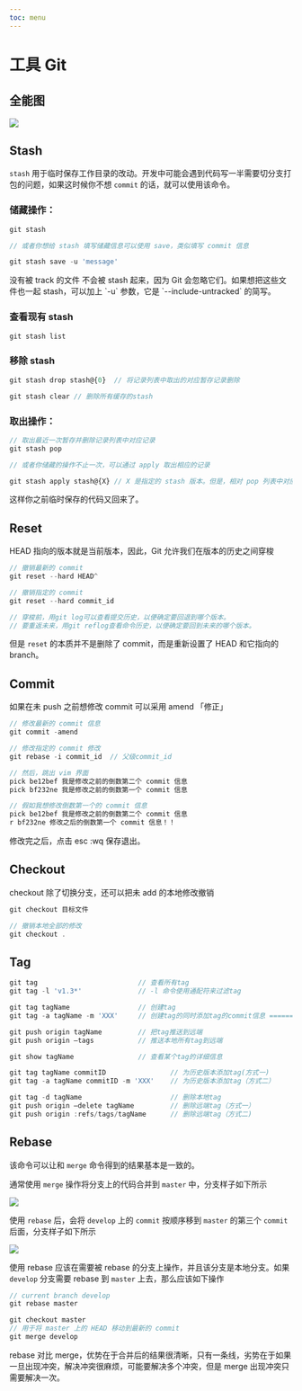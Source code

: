 ```yaml
---
toc: menu
---
```


# 工具 Git

## 全能图

![](https://t1.picb.cc/uploads/2019/09/09/gXSUxe.jpg)

## Stash

`stash` 用于临时保存工作目录的改动。开发中可能会遇到代码写一半需要切分支打包的问题，如果这时候你不想 `commit` 的话，就可以使用该命令。

<h3>储藏操作：</h3>

```js
git stash

// 或者你想给 stash 填写储藏信息可以使用 save，类似填写 commit 信息

git stash save -u 'message'
```

<Alert type='info'>
没有被 track 的文件 不会被 stash 起来，因为 Git 会忽略它们。如果想把这些文件也一起 stash，可以加上 `-u` 参数，它是 `--include-untracked` 的简写。
</Alert>

<h3>查看现有 stash </h3>

```js
git stash list
```

<h3>移除 stash </h3>

```js
git stash drop stash@{0}  // 将记录列表中取出的对应暂存记录删除

git stash clear // 删除所有缓存的stash
```

<h3>取出操作：</h3>

```js
// 取出最近一次暂存并删除记录列表中对应记录
git stash pop

// 或者你储藏的操作不止一次，可以通过 apply 取出相应的记录

git stash apply stash@{X} // X 是指定的 stash 版本。但是，相对 pop 列表中对应记录还在
```

这样你之前临时保存的代码又回来了。

## Reset

HEAD 指向的版本就是当前版本，因此，Git 允许我们在版本的历史之间穿梭

```js
// 撤销最新的 commit
git reset --hard HEAD^

// 撤销指定的 commit
git reset --hard commit_id

// 穿梭前，用git log可以查看提交历史，以便确定要回退到哪个版本。
// 要重返未来，用git reflog查看命令历史，以便确定要回到未来的哪个版本。
```

但是 `reset` 的本质并不是删除了 commit，而是重新设置了 HEAD 和它指向的 branch。

## Commit

如果在未 push 之前想修改 commit 可以采用 amend 「修正」

```js
// 修改最新的 commit 信息
git commit -amend

// 修改指定的 commit 修改
git rebase -i commit_id  // 父级commit_id

// 然后，跳出 vim 界面
pick be12bef 我是修改之前的倒数第二个 commit 信息
pick bf232ne 我是修改之前的倒数第一个 commit 信息

// 假如我想修改倒数第一个的 commit 信息
pick be12bef 我是修改之前的倒数第二个 commit 信息
r bf232ne 修改之后的倒数第一个 commit 信息！！
```

修改完之后，点击 esc :wq 保存退出。

<!-- 对于已经 push 的修改使用 revert。你希望撤销哪个 commit，就把它填在后面

``` js
git revert HEAD^
``` -->

## Checkout

checkout 除了切换分支，还可以把未 add 的本地修改撤销

```js
git checkout 目标文件

// 撤销本地全部的修改
git checkout .
```

## Tag

```js
git tag 						// 查看所有tag
git tag -l 'v1.3*'				// -l 命令使用通配符来过滤tag

git tag tagName 				// 创建tag
git tag -a tagName -m 'XXX'		// 创建tag的同时添加tag的commit信息 =======》很重要

git push origin tagName			// 把tag推送到远端
git push origin —tags			// 推送本地所有tag到远端

git show tagName				// 查看某个tag的详细信息

git tag tagName commitID				// 为历史版本添加tag(方式一)
git tag -a tagName commitID -m 'XXX'    // 为历史版本添加tag（方式二）

git tag -d tagName  					// 删除本地tag
git push origin —delete tagName			// 删除远端tag（方式一）
git push origin :refs/tags/tagName		// 删除远端tag（方式二)
```

## Rebase

该命令可以让和 `merge` 命令得到的结果基本是一致的。

通常使用 `merge` 操作将分支上的代码合并到 `master` 中，分支样子如下所示

![](https://t1.picb.cc/uploads/2019/09/09/gXjARg.md.png)

使用 `rebase` 后，会将 `develop` 上的 `commit` 按顺序移到 `master` 的第三个 `commit` 后面，分支样子如下所示

![](https://t1.picb.cc/uploads/2019/09/09/gXp4ST.png)

使用 rebase 应该在需要被 rebase 的分支上操作，并且该分支是本地分支。如果 `develop` 分支需要 rebase 到 `master` 上去，那么应该如下操作

```js
// current branch develop
git rebase master

git checkout master
// 用于将 master 上的 HEAD 移动到最新的 commit
git merge develop
```

rebase 对比 merge，优势在于合并后的结果很清晰，只有一条线，劣势在于如果一旦出现冲突，解决冲突很麻烦，可能要解决多个冲突，但是 merge 出现冲突只需要解决一次。
